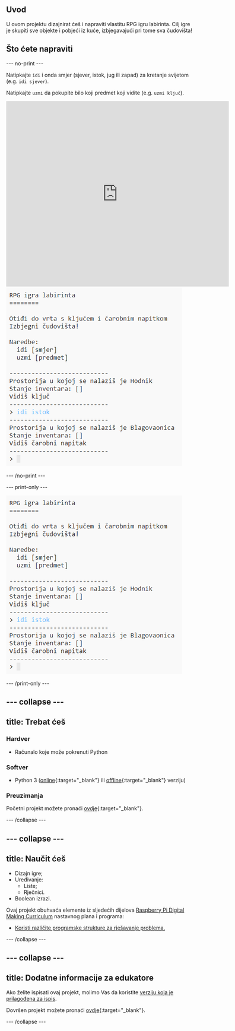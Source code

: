 ## Uvod
U ovom projektu dizajnirat ćeš i napraviti vlastitu RPG igru labirinta. Cilj igre je skupiti sve objekte i pobjeći iz kuće, izbjegavajući pri tome sva čudovišta!

## Što ćete napraviti

--- no-print ---

Natipkajte `idi` i onda smjer (sjever, istok, jug ili zapad) za kretanje svijetom (e.g. `idi sjever`).

Natipkajte `uzmi` da pokupite bilo koji predmet koji vidite (e.g. `uzmi ključ`).

<div class="trinket">
  <iframe src="https://trinket.io/embed/python/a46955de37?outputOnly=true&start=result" width="600" height="500" frameborder="0" marginwidth="0" marginheight="0" allowfullscreen>
  </iframe>
  <img src="images/rpg-finished.png">
</div>

--- /no-print ---

--- print-only ---

![complete project](images/rpg-finished.png)

--- /print-only ---

--- collapse ---
---
title: Trebat ćeš
---
### Hardver

+ Računalo koje može pokrenuti Python

### Softver

+ Python 3 ([online](https://trinket.io/){:target="_blank"} ili [offline](https://www.python.org/downloads/){:target="_blank"} verziju)

### Preuzimanja

Početni projekt možete pronaći [ovdje](http://rpf.io/p/hr-HR/rpg-go){:target="_blank"}.

--- /collapse ---

--- collapse ---
---
title: Naučit ćeš
---
+ Dizajn igre;
+ Uređivanje: 
    + Liste;
    + Rječnici.
+ Boolean izrazi.

Ovaj projekt obuhvaća elemente iz sljedećih dijelova [Raspberry Pi Digital Making Curriculum](http://rpf.io/curriculum) nastavnog plana i programa:

+ [Koristi različite programske strukture za rješavanje problema.](https://www.raspberrypi.org/curriculum/programming/builder)

--- /collapse ---

--- collapse ---
---
title: Dodatne informacije za edukatore
---
Ako želite ispisati ovaj projekt, molimo Vas da koristite [verziju koja je prilagođena za ispis](https://projects.raspberrypi.org/hr-HR/projects/rpg/print).

Dovršen projekt možete pronaći [ovdje](http://rpf.io/p/hr-HR/rpg-get){:target="_blank"}.

--- /collapse ---
